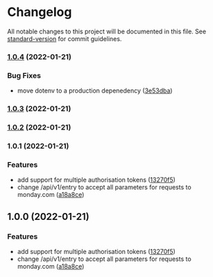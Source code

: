 # Changelog

All notable changes to this project will be documented in this file. See [standard-version](https://github.com/conventional-changelog/standard-version) for commit guidelines.

### [1.0.4](https://github.com/aussiDavid/studioband-automations/compare/v1.0.3...v1.0.4) (2022-01-21)


### Bug Fixes

* move dotenv to a production depenedency ([3e53dba](https://github.com/aussiDavid/studioband-automations/commit/3e53dba2dd6f45e97697e19b0ba66c4535d031b4))

### [1.0.3](https://github.com/aussiDavid/studioband-automations/compare/v1.0.2...v1.0.3) (2022-01-21)

### [1.0.2](https://github.com/aussiDavid/studioband-automations/compare/v1.0.1...v1.0.2) (2022-01-21)

### 1.0.1 (2022-01-21)


### Features

* add support for multiple authorisation tokens ([13270f5](https://github.com/aussiDavid/studioband-automations/commit/13270f5baac95e0e2fc76fb9938c526b748aa6ea))
* change /api/v1/entry to accept all parameters for requests to monday.com ([a18a8ce](https://github.com/aussiDavid/studioband-automations/commit/a18a8ce307990d956ec8364bc29ecd112eda3efe))

## 1.0.0 (2022-01-21)


### Features

* add support for multiple authorisation tokens ([13270f5](https://github.com/aussiDavid/studioband-automations/commit/13270f5baac95e0e2fc76fb9938c526b748aa6ea))
* change /api/v1/entry to accept all parameters for requests to monday.com ([a18a8ce](https://github.com/aussiDavid/studioband-automations/commit/a18a8ce307990d956ec8364bc29ecd112eda3efe))
